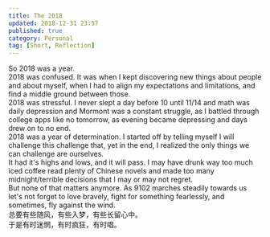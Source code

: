 ```yaml
---
title: The 2018
updated: 2018-12-31 23:57
published: true
category: Personal
tag: [Short, Reflection]
---
```


So 2018 was a year. <br/>
2018 was confused. It was when I kept discovering new things about people and about myself, when I had to align my expectations and limitations, and find a middle ground between those. <br/>
2018 was stressful. I never slept a day before 10 until 11/14 and math was daily depression and Mormont was a constant struggle, as I battled through college apps like no tomorrow, as evening became depressing and days drew on to no end. <br/>
2018 was a year of determination. I started off by telling myself I will challenge this challenge that, yet in the end, I realized the only things we can challenge are ourselves. <br/>
It had it's highs and lows, and it will pass. I may have drunk way too much iced coffee read plenty of Chinese novels and made too many midnight/terrible decisions that I may or may not regret. <br/>
But none of that matters anymore. As 9102 marches steadily towards us let's not forget to love bravely, fight for something fearlessly, and sometimes, fly against the wind. <br/>
总要有些随风，有些入梦，有些长留心中。<br/>
于是有时迷惘，有时疯狂，有时唱。
